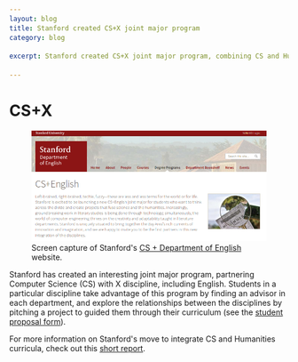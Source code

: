 ```yaml
---
layout: blog
title: Stanford created CS+X joint major program
category: blog

excerpt: Stanford created CS+X joint major program, combining CS and Humanities curricula.

---
```


# CS+X

<figure class="figure-inline">
  <img class="blog-photo" src="/images/cs-english-stanford.png" alt="Screen capture of Stanford's Department of English website." />
  <figcaption>
    Screen capture of Stanford's <a href='https://english.stanford.edu/csenglish' target='_blank'>CS + Department of English</a> website.
  </figcaption>
</figure>

Stanford has created an interesting joint major program, partnering Computer Science (CS) with X discipline, including English. Students in a particular discipline take advantage of this program by finding an advisor in each department, and explore the relationships between the disciplines by pitching a project to guided them through their curriculum (see the <a href="https://stanford.box.com/shared/static/tc16uhimfgc1fexzd7km.pdf" target="_blank">student proposal form</a>).

For more information on Stanford's move to integrate CS and Humanities curricula, check out this <a href="http://news.stanford.edu/news/2014/march/facsen-joint-majors-030614.html">short report</a>.

